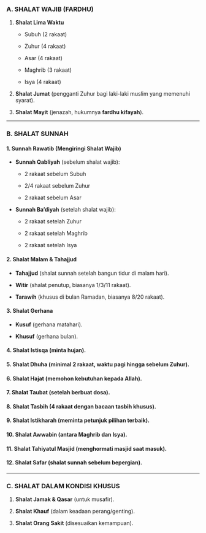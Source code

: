 ### **A. SHALAT WAJIB (FARDHU)**

1. **Shalat Lima Waktu**
    
    - Subuh (2 rakaat)
        
    - Zuhur (4 rakaat)
        
    - Asar (4 rakaat)
        
    - Maghrib (3 rakaat)
        
    - Isya (4 rakaat)
        
2. **Shalat Jumat** (pengganti Zuhur bagi laki-laki muslim yang memenuhi syarat).
    
3. **Shalat Mayit** (jenazah, hukumnya **fardhu kifayah**).
    

---

### **B. SHALAT SUNNAH**

#### **1. Sunnah Rawatib** (Mengiringi Shalat Wajib)

- **Sunnah Qabliyah** (sebelum shalat wajib):
    
    - 2 rakaat sebelum Subuh
        
    - 2/4 rakaat sebelum Zuhur
        
    - 2 rakaat sebelum Asar
        
- **Sunnah Ba’diyah** (setelah shalat wajib):
    
    - 2 rakaat setelah Zuhur
        
    - 2 rakaat setelah Maghrib
        
    - 2 rakaat setelah Isya
        

#### **2. Shalat Malam & Tahajjud**

- **Tahajjud** (shalat sunnah setelah bangun tidur di malam hari).
    
- **Witir** (shalat penutup, biasanya 1/3/11 rakaat).
    
- **Tarawih** (khusus di bulan Ramadan, biasanya 8/20 rakaat).
    

#### **3. Shalat Gerhana**

- **Kusuf** (gerhana matahari).
    
- **Khusuf** (gerhana bulan).
    

#### **4. Shalat Istisqa** (minta hujan).

#### **5. Shalat Dhuha** (minimal 2 rakaat, waktu pagi hingga sebelum Zuhur).

#### **6. Shalat Hajat** (memohon kebutuhan kepada Allah).

#### **7. Shalat Taubat** (setelah berbuat dosa).

#### **8. Shalat Tasbih** (4 rakaat dengan bacaan tasbih khusus).

#### **9. Shalat Istikharah** (meminta petunjuk pilihan terbaik).

#### **10. Shalat Awwabin** (antara Maghrib dan Isya).

#### **11. Shalat Tahiyatul Masjid** (menghormati masjid saat masuk).

#### **12. Shalat Safar** (shalat sunnah sebelum bepergian).

---

### **C. SHALAT DALAM KONDISI KHUSUS**

1. **Shalat Jamak & Qasar** (untuk musafir).
    
2. **Shalat Khauf** (dalam keadaan perang/genting).
    
3. **Shalat Orang Sakit** (disesuaikan kemampuan).